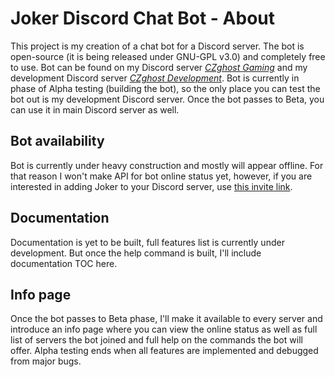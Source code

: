 # Joker Discord Chat Bot - About
This project is my creation of a chat bot for a Discord server. The bot is open-source (it is being released under GNU-GPL v3.0)
and completely free to use. Bot can be found on my Discord server _[CZghost Gaming](https://discord.gg/aYUFmjT)_ and my development
Discord server _[CZghost Development](https://discord.gg/YcDkrFU)_. Bot is currently in phase of Alpha testing (building the bot),
so the only place you can test the bot out is my development Discord server. Once the bot passes to Beta, you can use it in main
Discord server as well.

## Bot availability
Bot is currently under heavy construction and mostly will appear offline. For that reason I won't make API for bot online
status yet, however, if you are interested in adding Joker to your Discord server, use
[this invite link](https://discordapp.com/oauth2/authorize?client_id=484988029841440808&scope=bot&permissions=8).

## Documentation
Documentation is yet to be built, full features list is currently under development. But once the help command is built,
I'll include documentation TOC here.

## Info page
Once the bot passes to Beta phase, I'll make it available to every server and introduce an info page where you can view
the online status as well as full list of servers the bot joined and full help on the commands the bot will offer.
Alpha testing ends when all features are implemented and debugged from major bugs.
